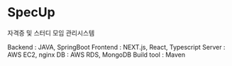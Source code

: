 # SpecUp
자격증 및 스터디 모임 관리시스템

Backend : JAVA, SpringBoot
Frontend : NEXT.js, React, Typescript
Server : AWS EC2, nginx
DB : AWS RDS, MongoDB
Build tool : Maven
